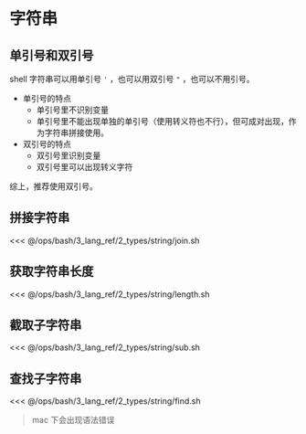 # 字符串

## 单引号和双引号

shell 字符串可以用单引号 `'` ，也可以用双引号 `"` ，也可以不用引号。

- 单引号的特点
    - 单引号里不识别变量
    - 单引号里不能出现单独的单引号（使用转义符也不行），但可成对出现，作为字符串拼接使用。
- 双引号的特点
    - 双引号里识别变量
    - 双引号里可以出现转义字符

综上，推荐使用双引号。

## 拼接字符串

<<< @/ops/bash/3_lang_ref/2_types/string/join.sh

## 获取字符串长度

<<< @/ops/bash/3_lang_ref/2_types/string/length.sh

## 截取子字符串

<<< @/ops/bash/3_lang_ref/2_types/string/sub.sh

## 查找子字符串

<<< @/ops/bash/3_lang_ref/2_types/string/find.sh


> mac 下会出现语法错误

